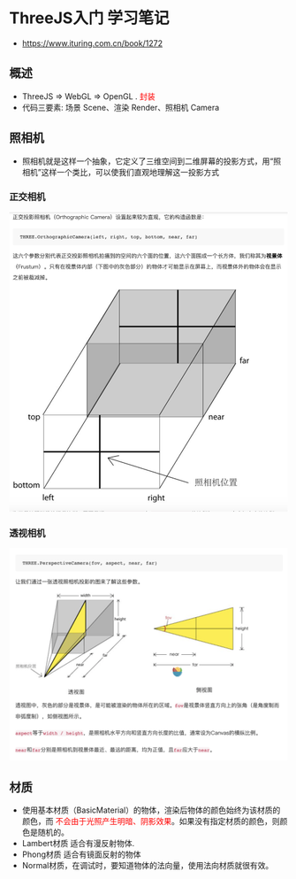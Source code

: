 # ThreeJS入门 学习笔记
  * https://www.ituring.com.cn/book/1272


## 概述
  * ThreeJS => WebGL => OpenGL .  <font color="red">封装</font>
  * 代码三要素: 场景 Scene、渲染 Render、照相机 Camera

## 照相机
  * 照相机就是这样一个抽象，它定义了三维空间到二维屏幕的投影方式，用“照相机”这样一个类比，可以使我们直观地理解这一投影方式
  
### 正交相机
  ![avatar](images/WX20201012-161258@2x.png)

### 透视相机
  ![avatar](images/WX20201012-161602@2x.png)


## 材质
  * 使用基本材质（BasicMaterial）的物体，渲染后物体的颜色始终为该材质的颜色，而 <font color="red">不会由于光照产生明暗、阴影效果</font>。如果没有指定材质的颜色，则颜色是随机的。
  * Lambert材质 适合有漫反射物体.
  * Phong材质 适合有镜面反射的物体
  * Normal材质，在调试时，要知道物体的法向量，使用法向材质就很有效。


